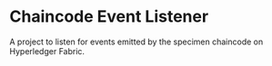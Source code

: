 # Chaincode Event Listener

A project to listen for events emitted by the specimen chaincode on Hyperledger Fabric.
